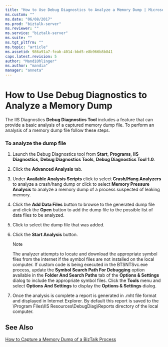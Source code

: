 ```yaml
---
title: "How to Use Debug Diagnostics to Analyze a Memory Dump | Microsoft Docs"
ms.custom: ""
ms.date: "06/08/2017"
ms.prod: "biztalk-server"
ms.reviewer: ""
ms.service: "biztalk-server"
ms.suite: ""
ms.tgt_pltfrm: ""
ms.topic: "article"
ms.assetid: 986a91a7-feab-4014-bbd5-e8b966b8b841
caps.latest.revision: 5
author: "MandiOhlinger"
ms.author: "mandia"
manager: "anneta"
---
```

# How to Use Debug Diagnostics to Analyze a Memory Dump
The IIS Diagnostics **Debug Diagnostics Tool** includes a feature that can provide a basic analysis of a captured memory dump file. To perform an analysis of a memory dump file follow these steps.  
  
### To analyze the dump file  
  
1.  Launch the Debug Diagnostics tool from **Start**, **Programs**, **IIS Diagnostics**, **Debug Diagnostics Tools**, **Debug Diagnostics Tool 1.0**.  
  
2.  Click the **Advanced Analysis** tab.  
  
3.  Under **Available Analysis Scripts** click to select **Crash/Hang Analyzers** to analyze a crash/hang dump or click to select **Memory Pressure Analysis** to analyze a memory dump of a process suspected of leaking memory.  
  
4.  Click the **Add Data Files** button to browse to the generated dump file and click the **Open** button to add the dump file to the possible list of data files to be analyzed.  
  
5.  Click to select the dump file that was added.  
  
6.  Click the **Start Analysis** button.  
  
    > [!NOTE]
    >  The analyzer attempts to locate and download the appropriate symbol files from the internet if the symbol files are not installed on the local computer. If custom code is being executed in the BTSNTSvc.exe process, update the **Symbol Search Path For Debugging** option available in the **Folder And Search Paths** tab of the **Options & Settings** dialog to include the appropriate symbol files. Click the **Tools** menu and select **Options And Settings** to display the **Options & Settings** dialog.  
  
7.  Once the analysis is complete a report is generated in .mht file format and displayed in Internet Explorer. By default this report is saved to the \Program Files\IIS Resources\DebugDiag\Reports directory of the local computer.  
  
## See Also  
 [How to Capture a Memory Dump of a BizTalk Process](../core/how-to-capture-a-memory-dump-of-a-biztalk-process.md)